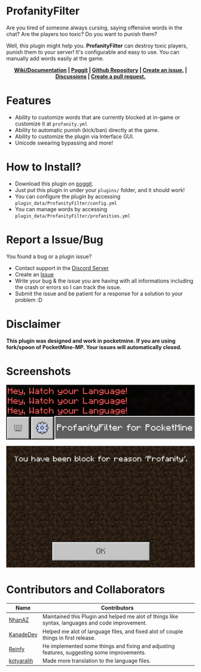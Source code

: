 # ProfanityFilter
Are you tired of someone always cursing, saying offensive words in the chat? Are the players too toxic? Do you want to punish them?

Well, this plugin might help you. **ProfanityFilter** can destroy toxic players, punish them to your server!
It's configurable and easy to use. You can manually add words easily at the game.

<p align="center">
  <b>
  <a href="https://github.com/ReinfyTeam/ProfanityFilter/wiki">Wiki/Documentation</a> | <a href="https://poggit.pmmp.io/p/ProfanityFilter">Poggit</a> | <a href="https://github.com/ReinfyTeam/ProfanityFilter/">Github Repository</a> | <a href="https://github.com/ReinfyTeam/ProfanityFilter/issues">Create an issue.</a> | <a href="https://github.com/ReinfyTeam/ProfanityFilter/discussions">Discussions</a> | <a href="https://github.com/ReinfyTeam/ProfanityFilter/pulls">Create a pull request.</a>
  </b>
</p>

# Features
- Ability to customize words that are currently blocked at in-game or customize it at `profanity.yml`
- Ability to automatic punish (kick/ban) directly at the game.
- Ability to customize the plugin via Interface GUI.
- Unicode swearing bypassing and more!

# How to Install?
- Download this plugin on [poggit](https://poggit.pmmp.io/p/ProfanityFilter).
- Just put this plugin in under your `plugins/` folder, and it should work!<br>
- You can configure the plugin by accessing `plugin_data/ProfanityFilter/config.yml`
- You can manage words by accessing `plugin_data/ProfanityFilter/profanities.yml`

# Report a Issue/Bug
You found a bug or a plugin issue?
- Contact support in the [Discord Server](https://discord.gg/v2rNeHaptd)
- Create an [Issue](https://github.com/ReinfyTeam/ProfanityFilter/issues)
- Write your bug & the issue you are having with all informations including the crash or errors so I can track the issue.
- Submit the issue and be patient for a response for a solution to your problem :D

# Disclaimer
**This plugin was designed and work in pocketmine. If you are using fork/spoon of PocketMine-MP. Your issues will automatically closed.**

# Screenshots
[![](https://raw.githubusercontent.com/ReinfyTeam/ProfanityFilter/stable/chat-filter.jpg)](https://poggit.pmmp.io/p/ProfanityFilter)

[![](https://raw.githubusercontent.com/ReinfyTeam/ProfanityFilter/stable/punish-from-player.jpg)](https://poggit.pmmp.io/p/ProfanityFilter)

# Contributors and Collaborators
| Name                                        | Contributors                                                                                     |
|---------------------------------------------|--------------------------------------------------------------------------------------------------|
| [NhanAZ](https://github.com/NhanAZ)         | Maintained this Plugin and helped me alot of things like syntax, languages and code improvement. |
| [KanadeDev](https://github.com/KanadeDev)   | Helped me alot of language files, and fixed alot of couple things in first release.              |
| [Reinfy](https://github.com/Reinfy)         | He implemented some things and fixing and adjusting features, suggesting some improvements.      |
| [kotyaralih](https://github.com/kotyaralih) | Made more translation to the language files.                                                     |
